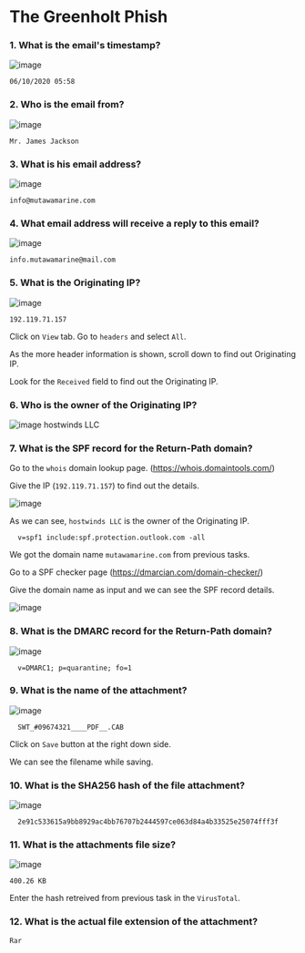 # The Greenholt Phish

### 1. What is the email's timestamp?
![image](https://github.com/tousif13/TryHackMe_Writeups/assets/33444140/a8e76b36-244f-4d02-a797-13f623e044d8)

    06/10/2020 05:58

### 2. Who is the email from?
![image](https://github.com/tousif13/TryHackMe_Writeups/assets/33444140/fbca8033-017b-4b3f-8803-f5e0a0fa283f)

    Mr. James Jackson

### 3. What is his email address?
![image](https://github.com/tousif13/TryHackMe_Writeups/assets/33444140/18083f17-064f-4c55-881f-c5a10046d99c)

    info@mutawamarine.com

### 4. What email address will receive a reply to this email?
![image](https://github.com/tousif13/TryHackMe_Writeups/assets/33444140/1d7ee72a-c891-40c5-8bf7-972bee0bbdbd) 

    info.mutawamarine@mail.com

### 5. What is the Originating IP?
![image](https://github.com/tousif13/TryHackMe_Writeups/assets/33444140/2e08fa71-899a-4a39-b32e-c5db05382b7e)

    192.119.71.157

Click on `View` tab. Go to `headers` and select `All`.

As the more header information is shown, scroll down to find out Originating IP.

Look for the `Received` field to find out the Originating IP.

### 6. Who is the owner of the Originating IP?
![image](https://github.com/tousif13/TryHackMe_Writeups/assets/33444140/afe5a163-7203-4ccb-b015-f6476cf0de9c)
    hostwinds LLC

### 7. What is the SPF record for the Return-Path domain?
Go to the `whois` domain lookup page. (https://whois.domaintools.com/)

Give the IP (`192.119.71.157`) to find out the details.

![image](https://github.com/tousif13/TryHackMe_Writeups/assets/33444140/2a305fa5-580a-47ef-9d35-95b1f2fbdf41)

As we can see, `hostwinds LLC` is the owner of the Originating IP.

      v=spf1 include:spf.protection.outlook.com -all
    
We got the domain name `mutawamarine.com` from previous tasks.

Go to a SPF checker page (https://dmarcian.com/domain-checker/)

Give the domain name as input and we can see the SPF record details.

![image](https://github.com/tousif13/TryHackMe_Writeups/assets/33444140/548a5e00-428d-43fc-b50a-a691608b4677)

### 8. What is the DMARC record for the Return-Path domain?
![image](https://github.com/tousif13/TryHackMe_Writeups/assets/33444140/9b438c48-a825-43a7-a446-8f6453f59c86)


      v=DMARC1; p=quarantine; fo=1

### 9. What is the name of the attachment?
![image](https://github.com/tousif13/TryHackMe_Writeups/assets/33444140/0fb137f2-d9b3-4857-8d7f-c746524a1183)

      SWT_#09674321____PDF__.CAB
      
Click on `Save` button at the right down side.

We can see the filename while saving.

### 10. What is the SHA256 hash of the file attachment?
![image](https://github.com/tousif13/TryHackMe_Writeups/assets/33444140/70fe6110-1381-4287-ab39-03db7fa50af7)

      2e91c533615a9bb8929ac4bb76707b2444597ce063d84a4b33525e25074fff3f

### 11. What is the attachments file size?

![image](https://github.com/tousif13/TryHackMe_Writeups/assets/33444140/1e31d45a-b338-49b6-80fe-8ad32fa27c09)

    400.26 KB

Enter the hash retreived from previous task in the `VirusTotal`.

### 12. What is the actual file extension of the attachment?

    Rar
